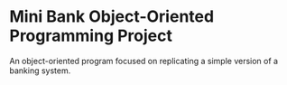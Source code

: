 # Mini Bank Object-Oriented Programming Project

An object-oriented program focused on replicating a simple version of a banking system.